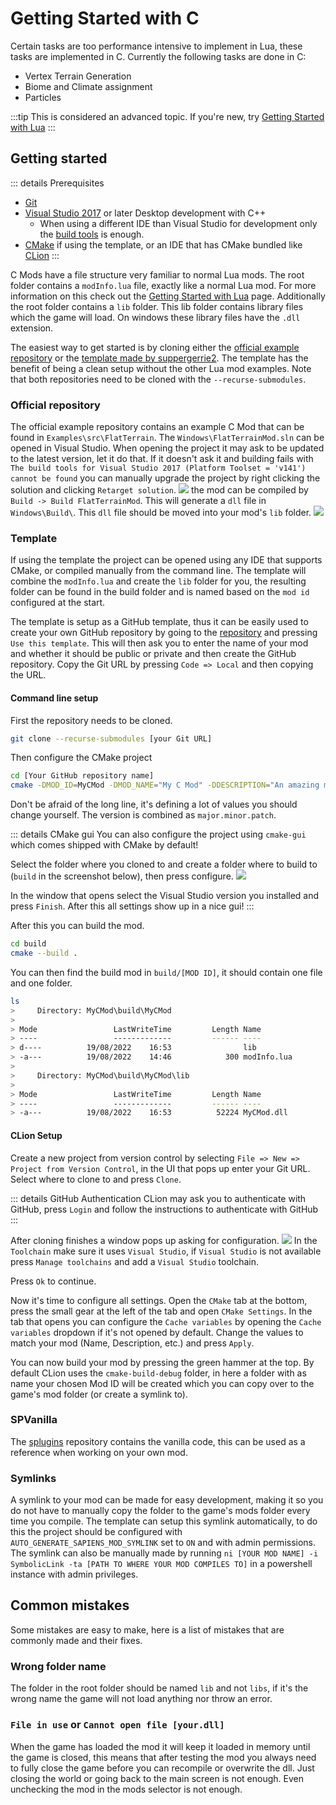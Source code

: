 # Getting Started with C

Certain tasks are too performance intensive to implement in Lua, these tasks are implemented in C. 
Currently the following tasks are done in C: 
- Vertex Terrain Generation
- Biome and Climate assignment
- Particles

:::tip
This is considered an advanced topic. If you're new, try [Getting Started with Lua](/guide/lua-getting-started)
:::
## Getting started

::: details Prerequisites
- [Git](https://git-scm.com/)
- [Visual Studio 2017](https://visualstudio.microsoft.com/) or later Desktop development with C++
    - When using a different IDE than Visual Studio for development only the [build tools](https://visualstudio.microsoft.com/downloads/?q=build+tools) is enough.
- [CMake](https://cmake.org/) if using the template, or an IDE that has CMake bundled like [CLion](https://www.jetbrains.com/clion/)
:::

C Mods have a file structure very familiar to normal Lua mods. The root folder contains a `modInfo.lua` file, exactly like a normal Lua mod. For more information on this check out the [Getting Started with Lua](/guide/lua-getting-started) page. Additionally the root folder contains a `lib` folder. This lib folder contains library files which the game will load. On windows these library files have the `.dll` extension.

The easiest way to get started is by cloning either the [official example repository](https://github.com/Majic-Jungle/sapiens-mod-creation/) or the [template made by suppergerrie2](https://github.com/suppergerrie2/SapiensCModTemplate). The template has the benefit of being a clean setup without the other Lua mod examples. Note that both repositories need to be cloned with the `--recurse-submodules`.

### Official repository

The official example repository contains an example C Mod that can be found in `Examples\src\FlatTerrain`. 
The `Windows\FlatTerrainMod.sln` can be opened in Visual Studio.
When opening the project it may ask to be updated to the latest version, let it do that. If it doesn't ask it and building fails with `The build tools for Visual Studio 2017 (Platform Toolset = 'v141') cannot be found` you can manually upgrade the project by right clicking the solution and clicking `Retarget solution`.
![](/images/docs/c-mods/visual-studio-retarget-solution.png)
 the mod can be compiled by `Build -> Build FlatTerrainMod`. This will generate a `dll` file in `Windows\Build\`. This `dll` file should be moved into your mod's `lib` folder.
![](/images/docs/c-mods/visual-studio-build-menu.png)

### Template

If using the template the project can be opened using any IDE that supports CMake, or compiled manually from the command line.
The template will combine the `modInfo.lua` and create the `lib` folder for you, the resulting folder can be found in the build folder and is named based on the `mod id` configured at the start. 

The template is setup as a GitHub template, thus it can be easily used to create your own GitHub repository by going to the [repository](https://github.com/suppergerrie2/SapiensCModTemplate) and pressing `Use this template`. This will then ask you to enter the name of your mod and whether it should be public or private and then create the GitHub repository. Copy the Git URL by pressing `Code => Local` and then copying the URL. 

#### Command line setup

First the repository needs to be cloned.
```sh
git clone --recurse-submodules [your Git URL]
```

Then configure the CMake project
```sh
cd [Your GitHub repository name]
cmake -DMOD_ID=MyCMod -DMOD_NAME="My C Mod" -DDESCRIPTION="An amazing mod that does things in C" -DDEVELOPER="Me!" -DDEVELOPER_URL="https://example.com" -DPREVIEW_FILE="preview.png" -DMOD_MAJOR_VERSION=1 -DMOD_MINOR_VERSION=2 -DMOD_PATCH_VERSION=3 . -B build
```
Don't be afraid of the long line, it's defining a lot of values you should change yourself. The version is combined as `major.minor.patch`.

::: details CMake gui
You can also configure the project using `cmake-gui` which comes shipped with CMake by default!

Select the folder where you cloned to and create a folder where to build to (`build` in the screenshot below), then press configure.
![](/images/docs/c-mods/cmake-gui.png)

In the window that opens select the Visual Studio version you installed and press `Finish`. 
After this all settings show up in a nice gui!
:::

After this you can build the mod.
```sh
cd build
cmake --build .
```

You can then find the build mod in `build/[MOD ID]`, it should contain one file and one folder.

```sh
ls
>     Directory: MyCMod\build\MyCMod
> 
> Mode                 LastWriteTime         Length Name
> ----                 -------------         ------ ----
> d----          19/08/2022    16:53                lib
> -a---          19/08/2022    14:46            300 modInfo.lua
> 
>     Directory: MyCMod\build\MyCMod\lib
> 
> Mode                 LastWriteTime         Length Name
> ----                 -------------         ------ ----
> -a---          19/08/2022    16:53          52224 MyCMod.dll
```

#### CLion Setup

Create a new project from version control by selecting `File => New => Project from Version Control`, in the UI that pops up enter your Git URL. Select where to clone to and press `Clone`.

::: details GitHub Authentication
CLion may ask you to authenticate with GitHub, press `Login` and follow the instructions to authenticate with GitHub 
:::

After cloning finishes a window pops up asking for configuration.
![](/images/docs/c-mods/clion-open-project-wizard.png)
In the `Toolchain` make sure it uses `Visual Studio`, if `Visual Studio` is not available press `Manage toolchains` and add a `Visual Studio` toolchain.

Press `Ok` to continue.

Now it's time to configure all settings. Open the `CMake` tab at the bottom, press the small gear at the left of the tab and open `CMake Settings`. 
In the tab that opens you can configure the `Cache variables` by opening the `Cache variables` dropdown if it's not opened by default. Change the values to match your mod (Name, Description, etc.) and press `Apply`.

You can now build your mod by pressing the green hammer at the top. By default CLion uses the `cmake-build-debug` folder, in here a folder with as name your chosen Mod ID will be created which you can copy over to the game's mod folder (or create a symlink to).


### SPVanilla

The [splugins](https://github.com/Majic-Jungle/splugins/tree/main/SPVanilla) repository contains the vanilla code, this can be used as a reference when working on your own mod.

### Symlinks

A symlink to your mod can be made for easy development, making it so you do not have to manually copy the folder to the game's mods folder every time you compile. The template can setup this symlink automatically, to do this the project should be configured with `AUTO_GENERATE_SAPIENS_MOD_SYMLINK` set to `ON` and with admin permissions. The symlink can also be manually made by running `ni [YOUR MOD NAME] -i SymbolicLink -ta [PATH TO WHERE YOUR MOD COMPILES TO]` in a powershell instance with admin privileges.

## Common mistakes

Some mistakes are easy to make, here is a list of mistakes that are commonly made and their fixes.

### Wrong folder name
The folder in the root folder should be named `lib` and not `libs`, if it's the wrong name the game will not load anything nor throw an error.

### `File in use` or `Cannot open file [your.dll]` 
When the game has loaded the mod it will keep it loaded in memory until the game is closed, this means that after testing the mod you always need to fully close the game before you can recompile or overwrite the dll. Just closing the world or going back to the main screen is not enough.
Even unchecking the mod in the mods selector is not enough.